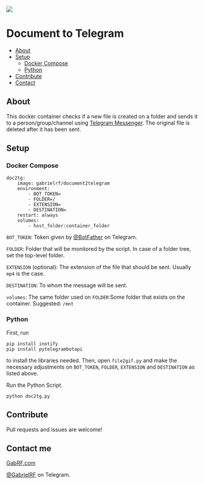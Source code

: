 [![](https://dockerbuildbadges.quelltext.eu/status.svg?organization=gabrielrf&repository=document2telegram)](https://hub.docker.com/r/gabrielrf/document2telegram/builds)

# Document to Telegram

* [About](#about)
* [Setup](#setup)
  * [Docker Compose](#docker-compose)
  * [Python](#python)
* [Contribute](#contribute)
* [Contact](#contact-me)

## About

This docker container checks if a new file is created on a folder and sends it to a person/group/channel using [Telegram Messenger](https://telegram.org). The original file is deleted after it has been sent.

## Setup

### Docker Compose

```
doc2tg:
    image: gabrielrf/document2telegram
    environment:
        - BOT_TOKEN=
        - FOLDER=/
        - EXTENSION=
        - DESTINATION=
    restart: always
    volumes:
        - host_folder:container_folder
```

`BOT_TOKEN`: Token given by [@BotFather](https://t.me/BotFather) on Telegram.

`FOLDER`: Folder that will be monitored by the script. In case of a folder tree, set the top-level folder.

`EXTENSION` (optional): The extension of the file that should be sent. Usually `mp4` is the case.

`DESTINATION`: To whom the message will be sent.

`volumes`: The same folder used on `FOLDER`:Some folder that exists on the container. Suggested: `/mnt`

### Python

First, run 

```
pip install inotify
pip install pytelegrambotapi
```

to install the libraries needed. Then, open `file2gif.py` and make the necessary adjustments on `BOT_TOKEN`, `FOLDER`, `EXTENSION` and `DESTINATION` as listed above. 

Run the Python Script.

```
python doc2tg.py
```

## Contribute

Pull requests and issues are welcome! 

## Contact me

[GabRF.com](https://gabrf.com)

[@GabrielRF](https://t.me/gabrielrf) on Telegram.
